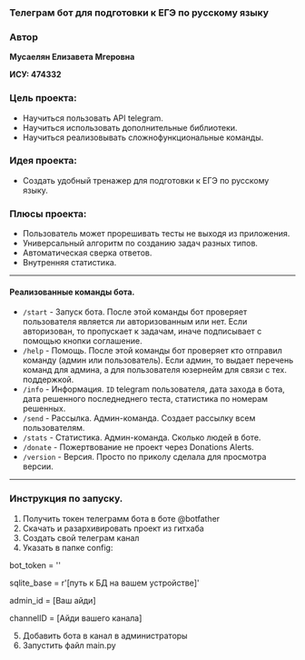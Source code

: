 ### Телеграм бот для подготовки к ЕГЭ по русскому языку

### Автор
**Мусаелян Елизавета Мгеровна**

**ИСУ: 474332**

### Цель проекта: 
- Научиться пользовать API telegram.
- Научиться использовать дополнительные библиотеки.
- Научиться реализовывать сложнофункциональные команды.


### Идея проекта: 
- Создать удобный тренажер для подготовки к ЕГЭ по русскому языку.

### Плюсы проекта:
- Пользователь может прорешивать тесты не выходя из приложения.
- Универсальный алгоритм по созданию задач разных типов.
- Автоматическая сверка ответов.
- Внутренняя статистика. 

-----
#### Реализованные команды бота. 
- `/start` - Запуск бота. После этой команды бот проверяет пользователя является ли авторизованным или нет. Если авторизован, то пропускает к задачам, иначе подписывает с помощью кнопки соглашение.
- `/help` - Помощь. После этой команды бот проверяет кто отправил команду (админ или пользователь). Если админ, то выдает перечень команд для админа, а для пользователя юзернейм для связи с тех. поддержкой.
- `/info` - Информация. `ID` telegram пользователя, дата захода в бота, дата решенного последнеднего теста, статистика по номерам решенных.
- `/send` - Рассылка. Админ-команда. Создает рассылку всем пользователям.
- `/stats` - Статистика. Админ-команда. Сколько людей в боте.
- `/donate` - Пожертвование не проект через Donations Alerts.
- `/version` - Версия. Просто по приколу сделала для просмотра версии.

-----
### Инструкция по запуску.

1. Получить токен телеграмм бота в боте @botfather
2. Скачать и разархивировать проект из гитхаба
3. Создать свой телеграм канал
4. Указать в папке config:

bot_token = ''

sqlite_base = r'[путь к БД на вашем устройстве]'

admin_id = [Ваш айди]

channelID = [Айди вашего канала]

5. Добавить бота в канал в администраторы
6. Запустить файл main.py
